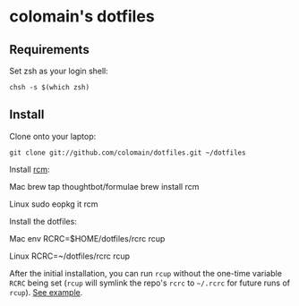 
colomain's dotfiles
===================

Requirements
------------

Set zsh as your login shell:

    chsh -s $(which zsh)

Install
-------

Clone onto your laptop:

    git clone git://github.com/colomain/dotfiles.git ~/dotfiles


Install [rcm](https://github.com/thoughtbot/rcm):

Mac
    brew tap thoughtbot/formulae
    brew install rcm

Linux
		sudo eopkg it rcm
		
Install the dotfiles:

Mac
    env RCRC=$HOME/dotfiles/rcrc rcup

Linux
		RCRC=~/dotfiles/rcrc rcup

After the initial installation, you can run `rcup` without the one-time variable
`RCRC` being set (`rcup` will symlink the repo's `rcrc` to `~/.rcrc` for future
runs of `rcup`). [See
example](https://github.com/thoughtbot/dotfiles/blob/master/rcrc).
